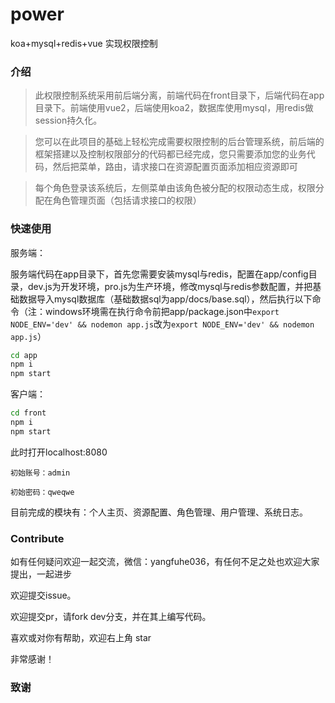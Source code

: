 # power
koa+mysql+redis+vue 实现权限控制

### 介绍
> 此权限控制系统采用前后端分离，前端代码在front目录下，后端代码在app目录下。前端使用vue2，后端使用koa2，数据库使用mysql，用redis做session持久化。

>您可以在此项目的基础上轻松完成需要权限控制的后台管理系统，前后端的框架搭建以及控制权限部分的代码都已经完成，您只需要添加您的业务代码，然后把菜单，路由，请求接口在资源配置页面添加相应资源即可

>每个角色登录该系统后，左侧菜单由该角色被分配的权限动态生成，权限分配在角色管理页面（包括请求接口的权限）

### 快速使用

服务端：

服务端代码在app目录下，首先您需要安装mysql与redis，配置在app/config目录，dev.js为开发环境，pro.js为生产环境，修改mysql与redis参数配置，并把基础数据导入mysql数据库（基础数据sql为app/docs/base.sql），然后执行以下命令（注：windows环境需在执行命令前把app/package.json中`export NODE_ENV='dev' && nodemon app.js`改为`export NODE_ENV='dev' && nodemon app.js`）

```bash
cd app
npm i
npm start
```
客户端：
```bash
cd front
npm i
npm start
```
此时打开localhost:8080

`初始账号：admin`

`初始密码：qweqwe`

目前完成的模块有：个人主页、资源配置、角色管理、用户管理、系统日志。

### Contribute

如有任何疑问欢迎一起交流，微信：yangfuhe036，有任何不足之处也欢迎大家提出，一起进步

欢迎提交issue。

欢迎提交pr，请fork dev分支，并在其上编写代码。

喜欢或对你有帮助，欢迎右上角 star

非常感谢！

### 致谢

